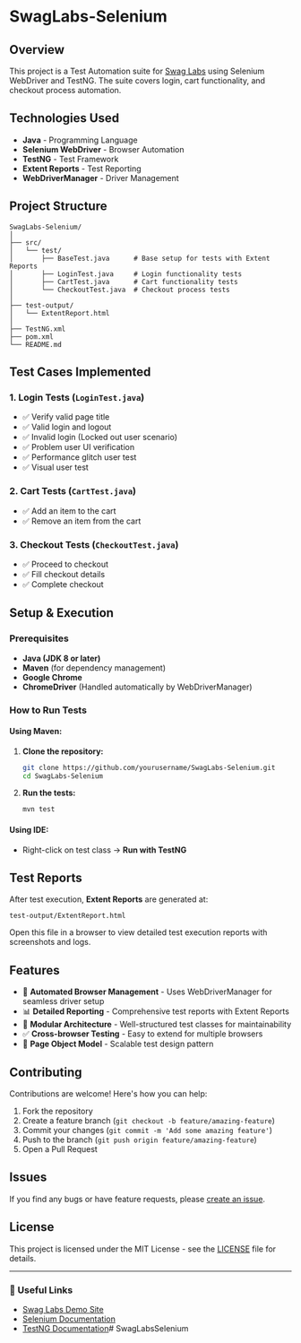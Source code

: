 # SwagLabs-Selenium

## Overview

This project is a Test Automation suite for [Swag Labs](https://www.saucedemo.com/) using Selenium WebDriver and TestNG. The suite covers login, cart functionality, and checkout process automation.

## Technologies Used

- **Java** - Programming Language
- **Selenium WebDriver** - Browser Automation
- **TestNG** - Test Framework
- **Extent Reports** - Test Reporting
- **WebDriverManager** - Driver Management

## Project Structure

```
SwagLabs-Selenium/
│
├── src/
│   └── test/
│       ├── BaseTest.java      # Base setup for tests with Extent Reports
│       ├── LoginTest.java     # Login functionality tests
│       ├── CartTest.java      # Cart functionality tests
│       └── CheckoutTest.java  # Checkout process tests
│
├── test-output/
│   └── ExtentReport.html
│
├── TestNG.xml
├── pom.xml
└── README.md
```

## Test Cases Implemented

### 1. Login Tests (`LoginTest.java`)
- ✅ Verify valid page title
- ✅ Valid login and logout
- ✅ Invalid login (Locked out user scenario)
- ✅ Problem user UI verification
- ✅ Performance glitch user test
- ✅ Visual user test

### 2. Cart Tests (`CartTest.java`)
- ✅ Add an item to the cart
- ✅ Remove an item from the cart

### 3. Checkout Tests (`CheckoutTest.java`)
- ✅ Proceed to checkout
- ✅ Fill checkout details
- ✅ Complete checkout

## Setup & Execution

### Prerequisites

- **Java (JDK 8 or later)**
- **Maven** (for dependency management)
- **Google Chrome**
- **ChromeDriver** (Handled automatically by WebDriverManager)

### How to Run Tests

#### Using Maven:

1. **Clone the repository:**
   ```bash
   git clone https://github.com/yourusername/SwagLabs-Selenium.git
   cd SwagLabs-Selenium
   ```

2. **Run the tests:**
   ```bash
   mvn test
   ```

#### Using IDE:
- Right-click on test class → **Run with TestNG**

## Test Reports

After test execution, **Extent Reports** are generated at:

```
test-output/ExtentReport.html
```

Open this file in a browser to view detailed test execution reports with screenshots and logs.

## Features

- 🚀 **Automated Browser Management** - Uses WebDriverManager for seamless driver setup
- 📊 **Detailed Reporting** - Comprehensive test reports with Extent Reports
- 🔧 **Modular Architecture** - Well-structured test classes for maintainability
- ✅ **Cross-browser Testing** - Easy to extend for multiple browsers
- 🎯 **Page Object Model** - Scalable test design pattern

## Contributing

Contributions are welcome! Here's how you can help:

1. Fork the repository
2. Create a feature branch (`git checkout -b feature/amazing-feature`)
3. Commit your changes (`git commit -m 'Add some amazing feature'`)
4. Push to the branch (`git push origin feature/amazing-feature`)
5. Open a Pull Request

## Issues

If you find any bugs or have feature requests, please [create an issue](https://github.com/umchat/SwagLabs-Selenium/issues).

## License

This project is licensed under the MIT License - see the [LICENSE](LICENSE) file for details.

---

### 🔗 Useful Links
- [Swag Labs Demo Site](https://www.saucedemo.com/)
- [Selenium Documentation](https://selenium-python.readthedocs.io/)
- [TestNG Documentation](https://testng.org/doc/documentation-main.html)#   S w a g L a b s S e l e n i u m  
 